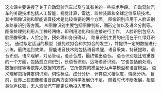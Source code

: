这次课主要讲授了关于自动驾驶汽车以及与其有关的一些技术手段。
自动驾驶汽车的关键技术包括人工智能，视觉计算，雷达，监控装置和全球定位系统技术。
其中图像识别和智能语音技术是比较重要的两个方面。
图像识别应用于人脸识别和路景识别等方面。
AI图像识别主要包括图像判断，图形定位以及语义分割等。
图像处理则利用人工神经网络，即利用池化和全连接进行工作。
人脸识别包括人脸图像采集，人脸定位，预处理和身份确认。
路景识别主要的应用在于红绿灯识别。
通过拟定适当的模型（避免过拟合和欠拟合的发生），并提供一定的数据进行训练，最终达到效果。
智能语音技术则包括语音唤醒，语音采集，特征提取，语音识别，语义理解，对话管理，语音合成，最终输出语音。
语音识别是比较重要的一个方面，包括孤立词识别，长语音识别，远场语音识别。
它也包括前处理，数据训练等等依靠大数据的方式。
它所依靠的模型分为声学模型和语言模型。
语义理解包括特定词识别，词性标注，成分分析，计算语义相似度，情感分析。
目前，世界上在图像和语音这两方面的科学发展仍不足。
随着时代不断发展，相信类似声纹锁，无人驾驶汽车能更快地投入市场。
